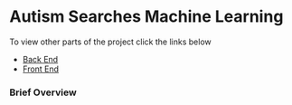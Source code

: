 # Autism Searches Machine Learning
To view other parts of the project click the links below
- [Back End](https://github.com/Software-Engineering-Final-Project/articleFetch)
- [Front End](https://github.com/Software-Engineering-Final-Project/articleRecommender)

### Brief Overview
